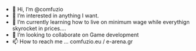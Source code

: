 - 👋 Hi, I’m @comfuzio
- 👀 I’m interested in anything I want.
- 🌱 I’m currently learning how to live on minimum wage while everythign skyrocket in prices....
- 💞️ I’m looking to collaborate on Game development
- 📫 How to reach me ... comfuzio.eu / e-arena.gr 

<!---
comfuzio/comfuzio is a ✨ special ✨ repository because its `README.md` (this file) appears on your GitHub profile.
You can click the Preview link to take a look at your changes.
--->

